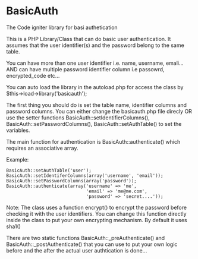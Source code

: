 # BasicAuth
The Code igniter library for basi authetication

This is a PHP Library/Class that can do basic user authentication. It assumes that the user identifier(s) and the password 
belong to the same table. 

You can have more than one user identifier i.e. name, username, emali... 
AND can have multiple password identifier column i.e passowrd, encrypted_code etc...

You can auto load the library in the autoload.php for access the class by
$this->load->library('basicauth');

The first thing you should do is set the table name, identifier columns and password columns. 
You can either change the basicauth.php file direcly OR use the setter functions 
BasicAuth::setIdentifierColumns(), BasicAuth::setPasswordColumns(), BasicAuth::setAuthTable() to set the variables.

The main function for authentication is BasicAuth::authenticate() which requires an associative array.

Example:
```
BasicAuth::setAuthTable('user');
BasicAuth::setIdentiferColumns(array('username', 'email'));
BasicAuth::setPasswordColumns(array('password'));
BasicAuth::authenticate(array('username' => 'me', 
                              'email' => 'me@me.com', 
                              'password' => 'secret....'));
```
Note:
The class uses a function encrypt() to encrypt the password before checking it with the user identifiers. 
You can change this function directly inside the class to put your own encrypting mechanism. By default it uses sha1()

There are two static functions BasicAuth::_preAuthenticate() and BasicAuth::_postAuthenticate() that you can use
to put your own logic before and the after the actual user authtication is done...

